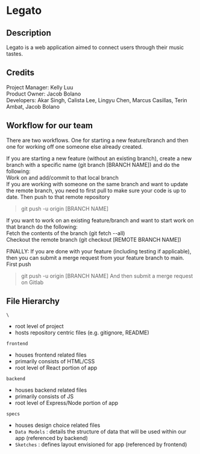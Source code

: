 # Legato

## Description
Legato is a web application aimed to connect users through their music tastes.

## Credits
Project Manager: Kelly Luu<br/>
Product Owner: Jacob Bolano<br/>
Developers: Akar Singh, Calista Lee, Lingyu Chen, Marcus Casillas, Terin Ambat, Jacob Bolano 

## Workflow for our team
There are two workflows. One for starting a new feature/branch and then one for working off one someone else already created.

If you are starting a new feature (without an existing branch), create a new branch with a specific name (git branch [BRANCH NAME]) and do the following:<br/>
Work on and add/commit to that local branch<br/>
If you are working with someone on the same branch and want to update the remote branch, you need to first pull to make sure your code is up to date. Then push to that remote repository <br/>
> git push -u origin [BRANCH NAME]

If you want to work on an existing feature/branch and want to start work on that branch do the following:<br/>
Fetch the contents of the branch (git fetch --all)<br/>
Checkout the remote branch (git checkout [REMOTE BRANCH NAME])

FINALLY: If you are done with your feature (including testing if applicable), then you can submit a merge request from your feature branch to main. First push 
> git push -u origin [BRANCH NAME]
And then submit a merge request on Gitlab

## File Hierarchy 
`\`
- root level of project
- hosts repository centric files (e.g. gitignore, README)

`frontend`
- houses frontend related files
- primarily consists of HTML/CSS 
- root level of React portion of app 

`backend`
- houses backend related files
- primarily consists of JS
- root level of Express/Node portion of app

`specs`
- houses design choice related files
- `Data Models` : details the structure of data that will be used within our app (referenced by backend)
- `Sketches` : defines layout envisioned for app (referenced by frontend)